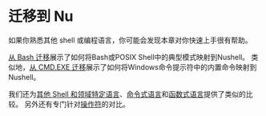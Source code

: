 # 迁移到 Nu

如果你熟悉其他 shell 或编程语言，你可能会发现本章对你快速上手很有帮助。

[从 Bash 迁移](coming_from_bash.md)展示了如何将Bash或POSIX Shell中的典型模式映射到Nushell。
类似地，[从 CMD.EXE 迁移](coming_from_cmd.md)展示了如何将Windows命令提示符中的内置命令映射到Nushell。

我们还为[其他 Shell 和领域特定语言](nushell_map.md)、[命令式语言](nushell_map_imperative.md)和[函数式语言](nushell_map_functional.md)提供了类似的比较。
另外还有专门针对[操作符](nushell_operator_map.md)的对比。
